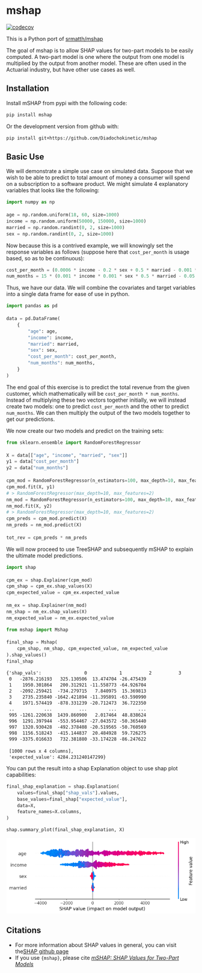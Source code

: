 # mshap

<!-- badges: start -->
[![codecov](https://codecov.io/gh/Diadochokinetic/mshap/graph/badge.svg?token=I8WXLLYC4I)](https://codecov.io/gh/Diadochokinetic/mshap)
<!-- badges: end -->

This is a Python port of [srmatth/mshap](https://github.com/srmatth/mshap)

The goal of mshap is to allow SHAP values for two-part models to be
easily computed. A two-part model is one where the output from one model
is multiplied by the output from another model. These are often used in
the Actuarial industry, but have other use cases as well.

## Installation

Install mSHAP from pypi with the following code:

``` sh
pip install mshap
```

Or the development version from github with:

``` sh
pip install git+https://github.com/Diadochokinetic/mshap
```


## Basic Use

We will demonstrate a simple use case on simulated data. Suppose that we wish to be able to predict to total amount of money a consumer will spend on a subscription to a software product. We might simulate 4 explanatory variables that looks like the following:


```python
import numpy as np

age = np.random.uniform(18, 60, size=1000)
income = np.random.uniform(50000, 150000, size=1000)
married = np.random.randint(0, 2, size=1000)
sex = np.random.randint(0, 2, size=1000)
```

Now because this is a contrived example, we will knowingly set the
response variables as follows (suppose here that `cost_per_month` is
usage based, so as to be continuous):


```python
cost_per_month = (0.0006 * income - 0.2 * sex + 0.5 * married - 0.001 * age) + 10
num_months = 15 * (0.001 * income * 0.001 * sex * 0.5 * married - 0.05 * age) ** 2
```

Thus, we have our data. We will combine the covariates and target variables into a single
data frame for ease of use in python.


```python
import pandas as pd

data = pd.DataFrame(
    {
        "age": age,
        "income": income,
        "married": married,
        "sex": sex,
        "cost_per_month": cost_per_month,
        "num_months": num_months,
    }
)
```

The end goal of this exercise is to predict the total revenue from the given customer, which mathematically will be `cost_per_month * num_months`. Instead of multiplying these two vectors together initially, we will instead create two models: one to predict `cost_per_month` and the other to predict `num_months`. We can then multiply the output of the two models together to get our predictions.

We now create our two models and predict on the training sets:


```python
from sklearn.ensemble import RandomForestRegressor

X = data[["age", "income", "married", "sex"]]
y1 = data["cost_per_month"]
y2 = data["num_months"]

cpm_mod = RandomForestRegressor(n_estimators=100, max_depth=10, max_features=2)
cpm_mod.fit(X, y1)
# > RandomForestRegressor(max_depth=10, max_features=2)
nm_mod = RandomForestRegressor(n_estimators=100, max_depth=10, max_features=2)
nm_mod.fit(X, y2)
# > RandomForestRegressor(max_depth=10, max_features=2)
cpm_preds = cpm_mod.predict(X)
nm_preds = nm_mod.predict(X)

tot_rev = cpm_preds * nm_preds
```

We will now proceed to use TreeSHAP and subsequently mSHAP to explain the ultimate model predictions.


```python
import shap

cpm_ex = shap.Explainer(cpm_mod)
cpm_shap = cpm_ex.shap_values(X)
cpm_expected_value = cpm_ex.expected_value

nm_ex = shap.Explainer(nm_mod)
nm_shap = nm_ex.shap_values(X)
nm_expected_value = nm_ex.expected_value
```


```python
from mshap import Mshap

final_shap = Mshap(
    cpm_shap, nm_shap, cpm_expected_value, nm_expected_value
).shap_values()
final_shap
```




    {'shap_vals':                0            1          2          3
     0   -2876.216193   325.130506  13.474704 -26.475439
     1    1950.301864   200.312921 -11.558773 -64.926704
     2   -2092.259421  -734.279715   7.840975  15.369813
     3    2735.235840 -1642.421894 -11.395891 -63.590990
     4    1971.574419  -878.331239 -20.712473  36.722350
     ..           ...          ...        ...        ...
     995 -1261.220638  1439.860900   2.017464  48.838624
     996  1291.397944  -553.954467 -27.043572 -50.365440
     997  1320.930428  -492.378408 -20.519565 -50.760569
     998  1156.518243  -415.144837  20.484928  59.726275
     999 -3375.016633   732.381880 -33.174228 -86.247622
     
     [1000 rows x 4 columns],
     'expected_value': 4284.231240147299}



You can put the result into a shap Explanation object to use shap plot capabilities:



```python
final_shap_explanation = shap.Explanation(
    values=final_shap["shap_vals"].values,
    base_values=final_shap["expected_value"],
    data=X,
    feature_names=X.columns,
)
```


```python
shap.summary_plot(final_shap_explanation, X)
```


![](https://raw.githubusercontent.com/Diadochokinetic/mshap/master/README_files/README_15_0.png "SHAP Summary Plot")    
    


## Citations

-   For more information about SHAP values in general, you can visit the[SHAP github page](https://github.com/slundberg/shap)
-   If you use `{mshap}`, please cite [*mSHAP: SHAP Values for Two-Part Models*](https://arxiv.org/abs/2106.08990)


